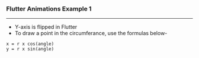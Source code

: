 ### Flutter Animations Example 1  
---  
* Y-axis is flipped in Flutter  
* To draw a point in the circumferance, use the formulas below-
```
x = r x cos(angle)  
y = r x sin(angle)  
```
